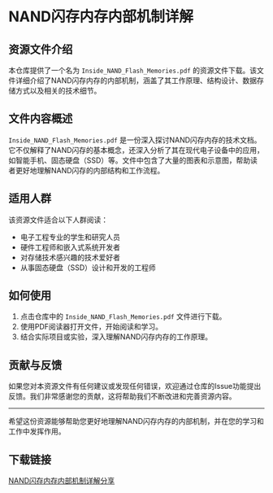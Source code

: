 # NAND闪存内存内部机制详解

## 资源文件介绍

本仓库提供了一个名为 `Inside_NAND_Flash_Memories.pdf` 的资源文件下载。该文件详细介绍了NAND闪存内存的内部机制，涵盖了其工作原理、结构设计、数据存储方式以及相关的技术细节。

## 文件内容概述

`Inside_NAND_Flash_Memories.pdf` 是一份深入探讨NAND闪存内存的技术文档。它不仅解释了NAND闪存的基本概念，还深入分析了其在现代电子设备中的应用，如智能手机、固态硬盘（SSD）等。文件中包含了大量的图表和示意图，帮助读者更好地理解NAND闪存的内部结构和工作流程。

## 适用人群

该资源文件适合以下人群阅读：

- 电子工程专业的学生和研究人员
- 硬件工程师和嵌入式系统开发者
- 对存储技术感兴趣的技术爱好者
- 从事固态硬盘（SSD）设计和开发的工程师

## 如何使用

1. 点击仓库中的 `Inside_NAND_Flash_Memories.pdf` 文件进行下载。
2. 使用PDF阅读器打开文件，开始阅读和学习。
3. 结合实际项目或实验，深入理解NAND闪存内存的工作原理。

## 贡献与反馈

如果您对本资源文件有任何建议或发现任何错误，欢迎通过仓库的Issue功能提出反馈。我们非常感谢您的贡献，这将帮助我们不断改进和完善资源内容。

---

希望这份资源能够帮助您更好地理解NAND闪存内存的内部机制，并在您的学习和工作中发挥作用。

## 下载链接

[NAND闪存内存内部机制详解分享](https://pan.quark.cn/s/8a5dfd0621e7)